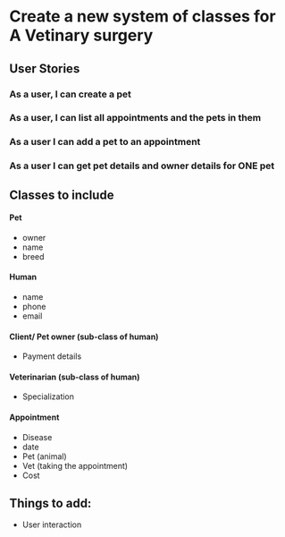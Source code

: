 # Create a new system of classes for A Vetinary surgery

## User Stories

### As a user, I can create a pet

### As a user, I can list all appointments and the pets in them

### As a user I can add a pet to an appointment

### As a user I can get pet details and owner details for ONE pet

## Classes to include

#### Pet
- owner
- name
- breed

#### Human
- name
- phone
- email

#### Client/ Pet owner (sub-class of human)
- Payment details

#### Veterinarian (sub-class of human)
- Specialization

#### Appointment
- Disease
- date
- Pet (animal)
- Vet (taking the appointment)
- Cost


## Things to add:
- User interaction
